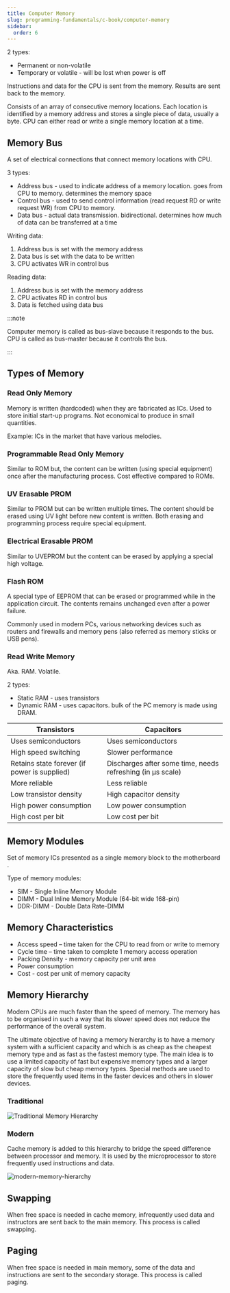 ```yaml
---
title: Computer Memory
slug: programming-fundamentals/c-book/computer-memory
sidebar:
  order: 6
---
```


2 types:

- Permanent or non-volatile
- Temporary or volatile - will be lost when power is off

Instructions and data for the CPU is sent from the memory. Results are sent back
to the memory.

Consists of an array of consecutive memory locations. Each location is
identified by a memory address and stores a single piece of data, usually a
byte. CPU can either read or write a single memory location at a time.

## Memory Bus

A set of electrical connections that connect memory locations with CPU.

3 types:

- Address bus - used to indicate address of a memory location. goes from CPU to
  memory. determines the memory space
- Control bus - used to send control information (read request RD or write
  request WR) from CPU to memory.
- Data bus - actual data transmission. bidirectional. determines how much of
  data can be transferred at a time

Writing data:

1. Address bus is set with the memory address
2. Data bus is set with the data to be written
3. CPU activates WR in control bus

Reading data:

1. Address bus is set with the memory address
2. CPU activates RD in control bus
3. Data is fetched using data bus

:::note

Computer memory is called as bus-slave because it responds to the bus. CPU is
called as bus-master because it controls the bus.

:::

## Types of Memory

### Read Only Memory

Memory is written (hardcoded) when they are fabricated as ICs. Used to store
initial start-up programs. Not economical to produce in small quantities.

Example: ICs in the market that have various melodies.

### Programmable Read Only Memory

Similar to ROM but, the content can be written (using special equipment) once
after the manufacturing process. Cost effective compared to ROMs.

### UV Erasable PROM

Similar to PROM but can be written multiple times. The content should be erased
using UV light before new content is written. Both erasing and programming
process require special equipment.

### Electrical Erasable PROM

Similar to UVEPROM but the content can be erased by applying a special high
voltage.

### Flash ROM

A special type of EEPROM that can be erased or programmed while in the
application circuit. The contents remains unchanged even after a power failure.

Commonly used in modern PCs, various networking devices such as routers and
firewalls and memory pens (also referred as memory sticks or USB pens).

### Read Write Memory

Aka. RAM. Volatile.

2 types:

- Static RAM - uses transistors
- Dynamic RAM - uses capacitors. bulk of the PC memory is made using DRAM.

| Transistors                                  | Capacitors                                                 |
| -------------------------------------------- | ---------------------------------------------------------- |
| Uses semiconductors                          | Uses semiconductors                                        |
| High speed switching                         | Slower performance                                         |
| Retains state forever (if power is supplied) | Discharges after some time, needs refreshing (in μs scale) |
| More reliable                                | Less reliable                                              |
| Low transistor density                       | High capacitor density                                     |
| High power consumption                       | Low power consumption                                      |
| High cost per bit                            | Low cost per bit                                           |

## Memory Modules

Set of memory ICs presented as a single memory block to the motherboard .

Type of memory modules:

- SIM - Single Inline Memory Module
- DIMM - Dual Inline Memory Module (64-bit wide 168-pin)
- DDR-DIMM - Double Data Rate-DIMM

## Memory Characteristics

- Access speed – time taken for the CPU to read from or write to memory
- Cycle time – time taken to complete 1 memory access operation
- Packing Density - memory capacity per unit area
- Power consumption
- Cost - cost per unit of memory capacity

## Memory Hierarchy

Modern CPUs are much faster than the speed of memory. The memory has to be
organised in such a way that its slower speed does not reduce the performance of
the overall system.

The ultimate objective of having a memory hierarchy is to have a memory system
with a sufficient capacity and which is as cheap as the cheapest memory type and
as fast as the fastest memory type. The main idea is to use a limited capacity
of fast but expensive memory types and a larger capacity of slow but cheap
memory types. Special methods are used to store the frequently used items in the
faster devices and others in slower devices.

### Traditional

![Traditional Memory Hierarchy](/programming/traditional-memory-hierarchy.jpg)

### Modern

Cache memory is added to this hierarchy to bridge the speed difference between
processor and memory. It is used by the microprocessor to store frequently used
instructions and data.

![modern-memory-hierarchy](/programming/modern-memory-hierarchy.jpg)

## Swapping

When free space is needed in cache memory, infrequently used data and
instructors are sent back to the main memory. This process is called swapping.

## Paging

When free space is needed in main memory, some of the data and instructions are
sent to the secondary storage. This process is called paging.
